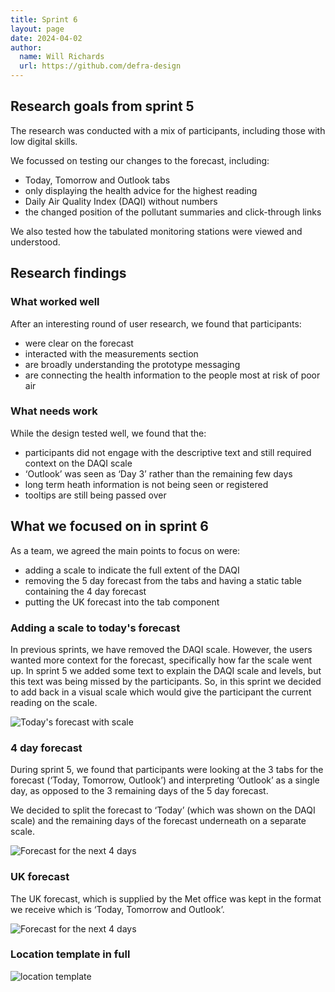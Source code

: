 ```yaml
---
title: Sprint 6
layout: page
date: 2024-04-02
author:
  name: Will Richards
  url: https://github.com/defra-design
---
```


## Research goals from sprint 5

The research was conducted with a mix of participants, including those with low digital skills.

We focussed on testing our changes to the forecast, including:
* Today, Tomorrow and Outlook tabs
* only displaying the health advice for the highest reading
* Daily Air Quality Index (DAQI) without numbers  
* the changed position of the pollutant summaries and click-through links

We also tested how the tabulated monitoring stations were viewed and understood.


## Research findings

### What worked well

After an interesting round of user research, we found that participants: 

* were clear on the forecast
* interacted with the measurements section
* are broadly understanding the prototype messaging
* are connecting the health information to the people most at risk of poor air


### What needs work

While the design tested well, we found that the:
* participants did not engage with the descriptive text and still required context on the DAQI scale
* ‘Outlook’ was seen as ‘Day 3’ rather than the remaining few days
* long term heath information is not being seen or registered
* tooltips are still being passed over



## What we focused on in sprint 6

As a team, we agreed the main points to focus on were:  

* adding a scale to indicate the full extent of the DAQI
* removing the 5 day forecast from the tabs and having a static table containing the 4 day forecast
* putting the UK forecast into the tab component

### Adding a scale to today's forecast 

In previous sprints, we have removed the DAQI scale. However, the users wanted more context for the forecast, specifically how far the scale went up. In sprint 5 we added some text to explain the DAQI scale and levels, but this text was being missed by the participants. So, in this sprint we decided to add back in a visual scale which would give the participant the current reading on the scale. 

![Today's forecast with scale](../../images/sprint-6/todays-forecast.png "")

   

### 4 day forecast

During sprint 5, we found that participants were looking at the 3 tabs for the forecast (‘Today, Tomorrow, Outlook’) and interpreting ‘Outlook’ as a single day, as opposed to the 3 remaining days of the 5 day forecast. 

We decided to split the forecast to ‘Today’ (which was shown on the DAQI scale) and the remaining days of the forecast underneath on a separate scale. 

![Forecast for the next 4 days](../../images/sprint-6/4day-forecast.png "")



### UK forecast

The UK forecast, which is supplied by the Met office was kept in the format we receive which is ‘Today, Tomorrow and Outlook’.

![Forecast for the next 4 days](../../images/sprint-6/uk-forecast.png "")



### Location template in full

![location template](../../images/sprint-6/location-template.png "location template")


